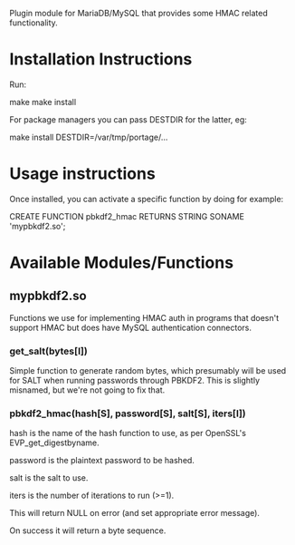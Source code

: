 Plugin module for MariaDB/MySQL that provides some HMAC related functionality.

# Installation Instructions

Run:

make
make install

For package managers you can pass DESTDIR for the latter, eg:

make install DESTDIR=/var/tmp/portage/...

# Usage instructions

Once installed, you can activate a specific function by doing for example:

CREATE FUNCTION pbkdf2\_hmac RETURNS STRING SONAME 'mypbkdf2.so';

# Available Modules/Functions
## mypbkdf2.so

Functions we use for implementing HMAC auth in programs that doesn't support
HMAC but does have MySQL authentication connectors.

### get\_salt(bytes[I])

Simple function to generate random bytes, which presumably will be used for
SALT when running passwords through PBKDF2.  This is slightly misnamed, but
we're not going to fix that.

### pbkdf2\_hmac(hash[S], password[S], salt[S], iters[I])

hash is the name of the hash function to use, as per OpenSSL's EVP\_get\_digestbyname.

password is the plaintext password to be hashed.

salt is the salt to use.

iters is the number of iterations to run (>=1).

This will return NULL on error (and set appropriate error message).

On success it will return a byte sequence.
